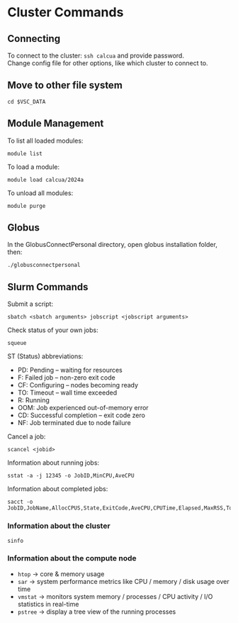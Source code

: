 # Cluster Commands

## Connecting

To connect to the cluster: `ssh calcua` and provide password. \
Change config file for other options, like which cluster to connect to.

## Move to other file system

```
cd $VSC_DATA
```

## Module Management

To list all loaded modules:

```
module list
```

To load a module:

```
module load calcua/2024a
```

To unload all modules:

```
module purge
```

## Globus

In the GlobusConnectPersonal directory, open globus installation folder, then:

```
./globusconnectpersonal
```

## Slurm Commands

Submit a script:

```
sbatch <sbatch arguments> jobscript <jobscript arguments>
```

Check status of your own jobs:

``` 
squeue
```

ST (Status) abbreviations:

- PD: Pending – waiting for resources
- F: Failed job – non-zero exit code
- CF: Configuring – nodes becoming ready
- TO: Timeout – wall time exceeded
- R: Running
- OOM: Job experienced out-of-memory error
- CD: Successful completion – exit code zero
- NF: Job terminated due to node failure

Cancel a job:

```
scancel <jobid>
```

Information about running jobs:

```
sstat -a -j 12345 -o JobID,MinCPU,AveCPU
```

Information about completed jobs:

```
sacct -o JobID,JobName,AllocCPUS,State,ExitCode,AveCPU,CPUTime,Elapsed,MaxRSS,TotalCPU,Start
```

### Information about the cluster
```
sinfo
```

### Information about the compute node
- `htop` → core & memory usage
- `sar` → system performance metrics like CPU / memory / disk usage over time
- `vmstat` → monitors system memory / processes / CPU activity / I/O statistics in real-time
- `pstree` → display a tree view of the running processes
